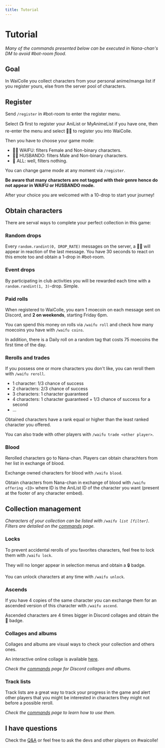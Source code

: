 ```yaml
---
title: Tutorial
---
```


# Tutorial

*Many of the commands presented below can be executed in Nana-chan's DM to avoid #bot-room flood.*

## Goal

In WaiColle you collect characters from your personal anime/manga list if you register yours, else from the server pool of characters.

## Register

Send `/register` in #bot-room to enter the register menu.

Select 📺 first to register your AniList or MyAnimeList if you have one, then re-enter the menu and select 👰‍♀️ to register you into WaiColle.

Then you have to choose your game mode:

* 👰‍♀️ WAIFU: filters Female and Non-binary characters.
* 👰‍♂️ HUSBANDO: filters Male and Non-binary characters.
* 👰 ALL: well, filters nothing.

You can change game mode at any moment via `/register`.

**Be aware that many characters are not tagged with their genre hence do not appear in WAIFU or HUSBANDO mode.**

After your choice you are welcomed with a 10-drop to start your journey!

## Obtain characters

There are serval ways to complete your perfect collection in this game:

### Random drops

Every `random.randint(0, DROP_RATE)` messages on the server, a 👰‍♀️ will appear in reaction of the last message. You have 30 seconds to react on this emote too and obtain a 1-drop in #bot-room. 

### Event drops

By participating in club activities you will be rewarded each time with a `random.randint(1, 3)`-drop. Simple.

### Paid rolls

When registered to WaiColle, you earn 1 moecoin on each message sent on Discord, and **2 on weekends**, starting Friday 6pm.

You can spend this money on rolls via `/waifu roll` and check how many moecoins you have with `/waifu coins`.

In addition, there is a Daily roll on a random tag that costs 75 moecoins the first time of the day.

### Rerolls and trades

If you possess one or more characters you don't like, you can reroll them with `/waifu reroll`.

* 1 character: 1/3 chance of success
* 2 characters: 2/3 chance of success
* 3 characters: 1 character guaranteed
* 4 characters: 1 character guaranteed + 1/3 chance of success for a second
* ...

Obtained characters have a rank equal or higher than the least ranked character you offered.

You can also trade with other players with `/waifu trade <other player>`.

### Blood

Rerolled characters go to Nana-chan. Players can obtain charachters from her list in exchange of blood.

Exchange owned characters for blood with `/waifu blood`.

Obtain characters from Nana-chan in exchange of blood with `/waifu offering <ID>` where ID is the AniList ID of the character you want (present at the footer of any character embed).

## Collection management

*Characters of your collection can be listed with `/waifu list [filter]`. Filters are detailed on the [commands](/help/commands) page.*

### Locks

To prevent accidental rerolls of you favorites characters, feel free to lock them with `/waifu lock`.

They will no longer appear in selection menus and obtain a 🔒 badge.

You can unlock characters at any time with `/waifu unlock`.

### Ascends

If you have 4 copies of the same character you can exchange them for an ascended version of this character with `/waifu ascend`.

Ascended characters are 4 times bigger in Discord collages and obtain the 🌟 badge.

### Collages and albums

Collages and albums are visual ways to check your collection and others ones.

An interactive online collage is available [here](/collage).

*Check the [commands](/help/commands) page for Discord collages and albums.*

### Track lists

Track lists are a great way to track your progress in the game and alert other players that you might be interested in characters they might not before a possible reroll.

*Check the [commands](/help/commands) page to learn how to use them.*

## I have questions

Check the [Q&A](/help/q-and-a) or feel free to ask the devs and other players on #waicolle!
